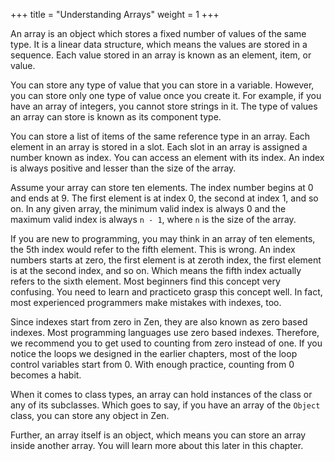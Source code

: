 +++
title = "Understanding Arrays"
weight = 1
+++

An array is an object which stores a fixed number of values of the same type.
It is a linear data structure, which means the values are stored in a sequence.
Each value stored in an array is known as an element, item, or value.

You can store any type of value that you can store in a variable. However, you
can store only one type of value once you create it. For example, if you
have an array of integers, you cannot store strings in it. The type of values
an array can store is known as its component type.

You can store a list of items of the same reference type in an array. Each
element in an array is stored in a slot. Each slot in an array is assigned a
number known as index. You can access an element with its index. An index is
always positive and lesser than the size of the array.

Assume your array can store ten elements. The index number begins at 0 and ends
at 9. The first element is at index 0, the second at index 1, and so on. In any
given array, the minimum valid index is always 0 and the maximum valid index
is always `n - 1`, where `n` is the size of the array. 

If you are new to programming, you may think in an array of ten elements, the
5th index would refer to the fifth element. This is wrong. An index numbers
starts at zero, the first element is at zeroth index, the first element is at the
second index, and so on. Which means the fifth index actually refers to the sixth
element. Most beginners find this concept very confusing. You need to learn and
practiceto grasp this concept well. In fact, most experienced programmers make
mistakes with indexes, too.

Since indexes start from zero in Zen, they are also known as zero based indexes.
Most programming languages use zero based indexes. Therefore, we recommend
you to get used to counting from zero instead of one. If you notice the loops
we designed in the earlier chapters, most of the loop control variables start
from 0. With enough practice, counting from 0 becomes a habit.

When it comes to class types, an array can hold instances of the class or any
of its subclasses. Which goes to say, if you have an array of the `Object` class,
you can store any object in Zen.

Further, an array itself is an object, which means you can store an array inside
another array. You will learn more about this later in this chapter.